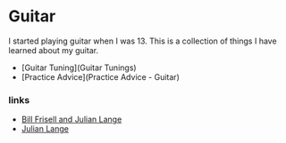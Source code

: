 # Guitar

I started playing guitar when I was 13. This is a collection of things I have learned about my guitar.

- [Guitar Tuning](Guitar Tunings)
- [Practice Advice](Practice Advice - Guitar)

### links

- [Bill Frisell and Julian Lange](https://www.youtube.com/watch?v=Yrryw0HxV-A)
- [Julian Lange](https://www.youtube.com/watch?v=pfOWWcQeP3Q)
